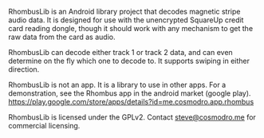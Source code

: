 RhombusLib is an Android library project that decodes magnetic stripe audio data.  It is designed for use with the unencrypted SquareUp credit card reading dongle, though it should work with any mechanism to get the raw data from the card as audio.
RhombusLib can decode either track 1 or track 2 data, and can even determine on the fly which one to decode to.  It supports swiping in either direction.
RhombusLib is not an app.   It is a library to use in other apps.  For a demonstration, see the Rhombus app in the android market (google play).  https://play.google.com/store/apps/details?id=me.cosmodro.app.rhombus

RhombusLib is licensed under the GPLv2.  Contact steve@cosmodro.me for commercial licensing.